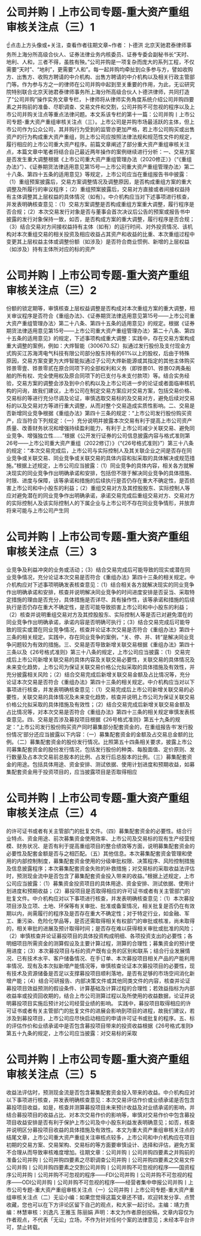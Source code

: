 # 公司并购丨上市公司专题-重大资产重组审核关注点（三）1

☝点击上方头像或+关注，查看作者往期文章~作者：卜德洪 北京天驰君泰律师事务所上海分所高级合伙人、证券法律业务内核委员、证券专委会副秘书长“天时、地利、人和，三者不得，虽胜有殃。”公司并购是一项复杂而庞大的系列工程，不仅需要“天时”、“地利”，更需要“人和”。每一起并购均牵扯到众多参与方，譬如收购方、出售方、收购方聘请的中介机构、出售方聘请的中介机构以及相关行政主管部门等。作为参与方之一的律师在公司并购中起到至关重要的作用，为此，无讼研究院特别联合北京天驰君泰律师事务所上海分所高级合伙人卜德洪律师，共同打造了“公司并购”操作实务文章专栏，卜律师将从律师实务角度系统介绍公司并购四要素之并购前的准备、尽职调查、交易文件和交割，公司并购不可忽视的程序以及上市公司并购关注点等重点法律问题。本文系该专栏的第十一篇：公司并购丨上市公司专题-重大资产重组审核关注点（三）。上市公司是并购市场最活跃的主体，但上市公司作为公众公司，其并购行为受到的监管亦更加严格，若上市公司购买或出售资产的行为构成重大资产重组，则上市公司应按照法律法规和规范性文件的规定，履行相应的上市公司重大资产程序。前篇文章阐述了部分重大资产重组审核关注点，本篇文章中笔者将结合自己最近两年操作的案例继续进行分析：一、交易方案是否发生重大调整根据《上市公司重大资产重组管理办法（2020修正）》（“《重组办法》”）、《证券期货法律适用意见第15号—上市公司重大资产重组管理办法〉第二十八条、第四十五条的适用意见》等规定，上市公司应当在重组报告书中披露：（1）重组预案披露后，交易方案调整情况及调整原因，是否构成重组方案的重大调整及所履行的审议程序；（2）重组预案披露后，交易对方直接或者间接权益持有主体调整其上层权益的具体情况（如有）。中介机构应当对下述事项进行核查，并发表明确核查意见：（1）交易方案调整是否构成重组方案重大调整，履行程序是否合规；（2）本次交易发行对象是否与董事会首次决议后公告的预案或报告书中披露的发行对象保持一致，如否，是否构成方案的重大调整，履行程序是否合规；（3）结合交易对方间接权益持有主体（如有）的运行时间、对外投资情况、该机构对本次重组交易的相关投资及相应收益占其资产和收益的比重、本次重组过程中变更其上层权益主体或调整份额（如涉及）是否符合商业惯例、新增的上层权益（如涉及）持有主体所对应的标的资产

# 公司并购丨上市公司专题-重大资产重组审核关注点（三）2

份额的锁定期等，审慎核查上层权益调整是否构成对本次重组方案的重大调整，相关审议程序是否符合《重组办法》、《证券期货法律适用意见第15号——上市公司重大资产重组管理办法〉第二十八条、第四十五条的适用意见》的规定。根据《证券期货法律适用意见第15号——上市公司重大资产重组管理办法〉第二十八条、第四十五条的适用意见》的规定，下述事项构成重大调整：实践中，存在交易方案构成重大调整的案例，例如：大烨智能（300670.SZ）拟通过发行股份及支付现金方式购买江苏海湾电气科技有限公司部分股东持有的61%以上的股权，后由于特殊原因，交易方案变更为大烨智能拟通过子公司大烨新能源或其指定的其他主体购买铧景零壹、铧景零贰在原合同项下的全部权利和义务（即铧景01、铧景02两条船舶的所有权、完全使用权及原合同项下的已支付与未支付款项）等。结合实务经验，交易方案的调整会涉及到中介机构以及上市公司进一步的论证或者面临审核机构的问询，故我们建议，上市公司在制定交易方案应对交易方案，包括交易价格、交易标的等进行充分尽调及论证，审慎选取交易标的及交易对方，避免后续对交易标的以及交易对方等进行重大调整，从而对整个交易造成实质性影响。二、交易是否新增同业竞争根据《重组办法》第四十三条的规定：“上市公司发行股份购买资产，应当符合下列规定：（一）充分说明并披露本次交易有利于提高上市公司资产质量、改善财务状况和增强持续盈利能力，有利于上市公司减少关联交易、避免同业竞争、增强独立性……”根据《公开发行证券的公司信息披露内容与格式准则第26号——上市公司重大资产重组（2022修订）》（“《26号格式准则》”）第三十八条的规定：“本次交易完成后，上市公司与实际控制人及其关联企业之间是否存在同业竞争或关联交易、同业竞争或关联交易的具体内容和拟采取的具体解决或规范措施。”根据上述规定，上市公司应当披露：（1）同业竞争的具体内容，相关各方就解决现实的同业竞争作出明确承诺和安排，包括但不限于解决同业竞争的具体措施、时限、进度与保障，该等承诺和措施的后续执行是否仍存在重大不确定性，是否损害上市公司和中小股东的利益；（2）重组交易对方及其控股股东、实际控制人等应对避免潜在的同业竞争作出明确承诺，承诺交易完成后重组交易对方、交易对方的实际控制人及该实际控制人的下属企业与上市公司不存在同业竞争情形，并放弃将来可能与上市公司产生同

# 公司并购丨上市公司专题-重大资产重组审核关注点（三）3

业竞争及利益冲突的业务或活动；（3）结合交易完成后可能导致的现实或潜在同业竞争情况，充分论证本次交易是否符合《重组办法》第四十三条的相关规定。中介机构应对下述事项明确发表核查意见：（1）结合相关各方就解决现实的同业竞争作出明确承诺和安排，核查并说明解决同业竞争的时间进度安排是否妥当、采取特定措施的理由是否充分，具体措施是否详尽、具有操作性，该等承诺和措施的后续执行是否仍存在重大不确定性，是否可能导致损害上市公司和中小股东的利益；（2）核查并说明重组交易对方及其控股股东、实际控制人等是否已对避免潜在的同业竞争作出明确承诺，承诺内容是否明确可执行；（3）结合交易完成后可能导致的现实或潜在同业竞争情况，核查并论证本次交易是否符合《重组办法》第四十三条的相关规定。实践中，存在同业竞争的案例，“关、停、并、转”是解决同业竞争问题较为有效的措施。三、交易是否导致新增关联交易根据《重组办法》第四十三条以及《26号格式准则》第三十八条的规定，上市公司应当披露：（1）交易完成后上市公司新增关联交易的具体内容及关联交易必要性，关联交易的具体情况及未来变化趋势，上市公司为保证关联交易价格公允拟采取的具体措施及有效性，并充分披露相关风险；（2）结合交易完成后新增关联交易金额及占比情况等，充分论证本次交易是否符合《重组办法》第四十三条的相关规定。中介机构应当对以下事项进行核查，并发表明确核查意见：（1）交易完成后上市公司新增关联交易的必要性，关联交易的具体情况及未来变化趋势，核查并说明上市公司为保证关联交易价格公允拟采取的具体措施及有效性；（2）结合交易完成后新增关联交易金额及占比情况等，对本次交易是否符合《重组办法》第四十三条的相关规定审慎发表核查意见。四、交易是否涉及募投项目根据《26号格式准则》第五十九条的规定：“上市公司发行股份购买资产同时募集部分配套资金的，在重组报告书‘发行股份情况’部分还应当披露以下内容：（一）募集配套资金的金额及占交易总金额的比例。（二）募集配套资金的股份发行情况。比照第五十四条相关要求，披露上市公司募集配套资金的股份发行情况，包括发行股份的种类、每股面值、定价原则、发行数量及占本次交易前总股本的比例、占发行后总股本的比例。（三）募集配套资金的用途。包括具体用途、资金安排、测试依据、使用计划进度和预期收益，如募集配套资金用于投资项目的，应当披露项目是否取得相应

# 公司并购丨上市公司专题-重大资产重组审核关注点（三）4

的许可证书或者有关主管部门的批复文件。（四）募集配套资金的必要性。结合行业特点、资金用途、前次募集资金使用效率、上市公司及交易标的现有生产经营规模、财务状况、是否有利于提高重组项目的整合绩效等方面，说明募集配套资金的必要性及配套金额是否与之相匹配。（五）其他信息。本次募集配套资金管理和使用的内部控制制度，募集配套资金使用的分级审批权限、决策程序、风险控制措施及信息披露程序；本次募集配套资金失败的补救措施；对交易标的采取收益法评估时，预测现金流中是否包含了募集配套资金投入带来的收益。”根据上述规定，上市公司应当披露：（1）募集资金投资项目的具体用途、资金安排、测试依据、使用计划进度和预期收益；（2）募投项目是否取得相应的许可证书或者有关主管部门的批复文件。中介机构应对以下事项进行核查，并发表明确核查意见：（1）本次募投项目涉及立项、土地、环保等有关审批、批准或备案情况，相关批复是否仍在有效期以内，尚需履行的程序及是否存在重大不确定性；对于特定行业，如金融、军工、重污染、危险化学品等，是否还需取得相关有权部门的审批或核准，尚未取得的，相关审批的进展及预计取得时间；是否存在难以获得相关审批或批准的风险；（2）审慎核查并论证募投项目的具体投资构成明细、各项投资支出的必要性；各明细项目所需资金的测算假设及主要计算过程，测算的合理性；募集资金的预计使用进度；（3）本次募投项目与标的资产既有业务的区别和联系；结合行业发展情况、已有技术水平、客户储备情况、在手订单、本次募投项目相关产品的产能利用率情况、现有及本次拟新增产能情况等，审慎核查论证本次募投项目的必要性，现有技术及资源储备是否足以支撑募投项目顺利落地，是否有足够的市场空间消化新增产能；（4）结合可研报告、内部决策文件或其他同类文件的内容，核查并论证募投项目效益预测的假设条件、计算基础及计算过程的合理性；若效益指标为内部收益率或投资回收期的，结合上市公司测算过程以及所使用的收益数据，论证并说明募投项目实施后预计对公司经营业绩的影响。 实践中，募投项目取得相应的许可证书或者有关主管部门的批复文件的进展会影响到项目的进程，故我们建议，若涉及到募投项目，上市公司应尽快启动相应的申请许可证书或批复的程序。五、标的评估作价和业绩承诺中是否包含募投项目带来的投资收益根据《26号格式准则》第五十九条的规定，上市公司应当披露：对交易标的采取

# 公司并购丨上市公司专题-重大资产重组审核关注点（三）5

收益法评估时，预测现金流是否包含募集配套资金投入带来的收益。中介机构应对以下事项进行核查，并发表明确核查意见：本次交易评估作价或业绩承诺是否包含募投项目收益，如是，核查并测算募投项目未来预计收益及对业绩承诺的影响，并结合募投项目的收益占比、对本次交易作价的影响等，审慎对交易作价中包含募投项目收益安排是否有利于保护上市公司及中小股东利益发表明确意见；如否，核查并说明区分募投项目收益的具体措施及有效性。本文为重大资产重组审核关注点的结尾文章，上市公司重大资产重组关注审核点较多，上市公司和中介机构应在项目初期的交易方案、交易架构、交易标的等方面要审慎设计、选择和评估，避免方案不合理从而导致审核难度增加。往期文章：公司并购丨公司并购四要素之并购前的准备公司并购丨公司并购四要素之尽职调查公司并购丨公司并购四要素之交易文件公司并购丨公司并购四要素之交割公司并购丨公司并购不可忽视的程序——国资程序公司并购丨公司并购不可忽视的程序——FDI公司并购丨公司并购不可忽视的程序——ODI公司并购丨公司并购不可忽视的程序——经营者集中申报公司并购丨上市公司专题-重大资产重组审核关注点（一）公司并购丨上市公司专题-重大资产重组审核关注点（二）无讼小编：如果您觉得这篇文章还不错，欢迎转发分享、点赞收藏，您也可以在下方评论区留下自己的观点，和大家一起讨论。主编：靖力责编：林慧审核：刘逸凡 王雅玉 陈丽娟 声明：本文为作者原创投稿，文章内容仅为作者观点，不代表「无讼」立场，不作为针对任何个案的法律意见；未经本平台许可，禁止转载。


